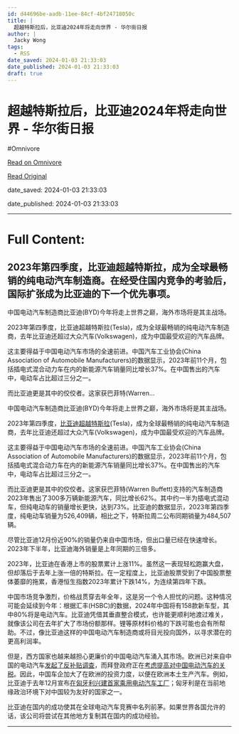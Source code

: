 ```yaml
---
id: d44696be-aadb-11ee-84cf-4bf24718050c
title: |
  超越特斯拉后，比亚迪2024年将走向世界 - 华尔街日报
author: |
  Jacky Wong
tags:
  - RSS
date_saved: 2024-01-03 21:33:03
date_published: 2024-01-03 21:33:03
draft: true
---
```


# 超越特斯拉后，比亚迪2024年将走向世界 - 华尔街日报
#Omnivore

[Read on Omnivore](https://omnivore.app/me/2024-18cd39a7026)

[Read Original](https://cn.wsj.com/amp/articles/%E8%B6%85%E8%B6%8A%E7%89%B9%E6%96%AF%E6%8B%89%E5%90%8E-%E6%AF%94%E4%BA%9A%E8%BF%AA2024%E5%B9%B4%E5%B0%86%E8%B5%B0%E5%90%91%E4%B8%96%E7%95%8C-49fc6974)

date_saved: 2024-01-03 21:33:03

date_published: 2024-01-03 21:33:03

--- 

# Full Content: 

## 2023年第四季度，比亚迪超越特斯拉，成为全球最畅销的纯电动汽车制造商。在经受住国内竞争的考验后，国际扩张成为比亚迪的下一个优先事项。

中国电动汽车制造商比亚迪(BYD)今年将走上世界之巅，海外市场将是其主战场。

2023年第四季度，比亚迪超越特斯拉(Tesla)，成为全球最畅销的纯电动汽车制造商，去年比亚迪还超过大众汽车(Volkswagen)，成为中国最受欢迎的汽车品牌。

这主要得益于中国电动汽车市场的全速前进。中国汽车工业协会(China Association of Automobile Manufacturers)的数据显示，2023年前11个月，包括插电式混合动力车在内的新能源汽车销量同比增长37%。在中国售出的汽车中，电动车占比超过三分之一。

而比亚迪更是其中的佼佼者。这家获巴菲特(Warren...

中国电动汽车制造商比亚迪(BYD)今年将走上世界之巅，海外市场将是其主战场。

2023年第四季度，[比亚迪超越特斯拉](https://cn.wsj.com/articles/CN-BIZ-20240103071611)(Tesla)，成为全球最畅销的纯电动汽车制造商，去年比亚迪还超过大众汽车(Volkswagen)，成为中国最受欢迎的汽车品牌。

这主要得益于中国电动汽车市场的全速前进。中国汽车工业协会(China Association of Automobile Manufacturers)的数据显示，2023年前11个月，包括插电式混合动力车在内的新能源汽车销量同比增长37%。在中国售出的汽车中，电动车占比超过三分之一。

而比亚迪更是其中的佼佼者。这家获巴菲特(Warren Buffett)支持的汽车制造商2023年售出了300多万辆新能源汽车，同比增长62%。其中约一半为插电式混动车，但纯电动车的销量增长更快，达到73%。比亚迪的数据显示，2023年第四季度，纯电动车销量为526,409辆，相比之下，特斯拉周二公布同期销量为484,507辆。

尽管比亚迪12月份近90%的销量仍来自中国市场，但出口量已经在快速增长。2023年下半年，比亚迪海外销量是上年同期的三倍多。

2023年，比亚迪在香港上市的股票累计上涨11%。虽然这一表现轻松跑赢大盘，但却落后于去年上涨一倍的特斯拉。在一定程度上，比亚迪股票受到了中国股票整体萎靡的拖累，香港恒生指数2023年累计下跌14%，为连续第四年下跌。

中国市场竞争激烈，价格战贯穿去年全年，这是另一个令人担忧的问题。这种情况可能会延续到今年：根据汇丰(HSBC)的数据，2024年中国将有158款新车型，其中80%将是电动汽车。比亚迪凭借其垂直整合模式，也许能更顺利地渡过难关，就像该公司在去年扩大了市场份额那样。锂等原材料价格的下跌可能也会有所帮助。不过，像比亚迪这样的中国电动汽车制造商或将目光投向国外，以寻求潜在的更高利润率。

但是，西方国家也越来越担心更廉价的中国电动汽车涌入其市场。欧洲已对来自中国的电动汽车[发起了反补贴调查](https://cn.wsj.com/articles/CN-BIZ-20230914071234)，而拜登政府正在[考虑提高对中国电动汽车的关税](https://cn.wsj.com/articles/CN-BGH-20231221122534)。因此，中国车企加大了在欧洲的投资力度，以便在欧洲本土生产汽车。例如，比亚迪于去年12月宣布[在匈牙利兴建首家乘用电动汽车工厂](https://cn.wsj.com/articles/CN-BIZ-20231222192110)；匈牙利是在当前地缘政治环境下对中国较为友好的国家之一。

比亚迪在国内的成功使其在全球电动汽车竞赛中名列前茅。如果世界各国允许的话，该公司将尝试在其他地方复制其在国内的成功经验。

---

